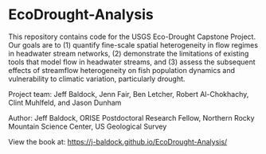 # EcoDrought-Analysis

This repository contains code for the USGS Eco-Drought Capstone Project. Our goals are to (1) quantify fine-scale spatial heterogeneity in flow regimes in headwater stream networks, (2) demonstrate the limitations of existing tools that model flow in headwater streams, and (3) assess the subsequent effects of streamflow heterogeneity on fish population dynamics and vulnerability to climatic variation, particularly drought.

Project team: Jeff Baldock, Jenn Fair, Ben Letcher, Robert Al-Chokhachy, Clint Muhlfeld, and Jason Dunham

Author: Jeff Baldock, ORISE Postdoctoral Research Fellow, Northern Rocky Mountain Science Center, US Geological Survey

View the book at: https://j-baldock.github.io/EcoDrought-Analysis/
